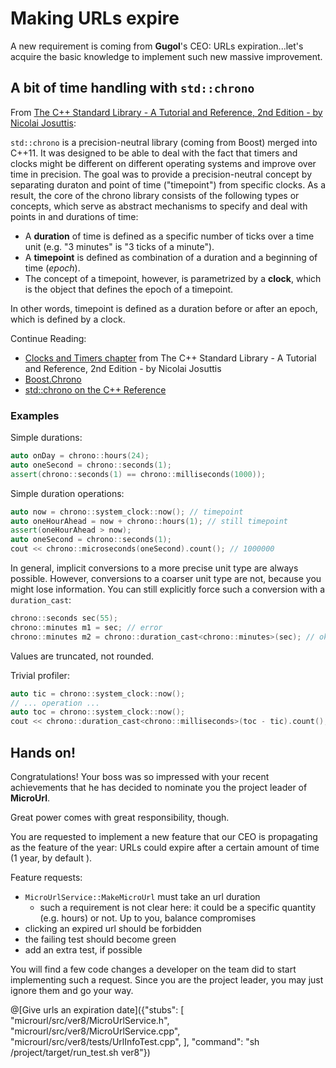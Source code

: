 # Making URLs expire

A new requirement is coming from **Gugol**'s CEO: URLs expiration...let's acquire the basic knowledge to implement such new massive improvement.

## A bit of time handling with `std::chrono`

From [The C++ Standard Library - A Tutorial and Reference, 2nd Edition - by Nicolai Josuttis](http://www.cppstdlib.com/):

`std::chrono` is a precision-neutral library (coming from Boost) merged into C++11. It was designed to be able to deal with the fact that timers and clocks might be different on different operating systems and improve over time in precision. The goal was to provide a precision-neutral concept by separating duraton and point of time ("timepoint") from specific clocks. As a result, the core of the chrono library consists of the following types or concepts, which serve as abstract mechanisms to specify and deal with points in and durations of time:

* A **duration** of time is defined as a specific number of ticks over a time unit (e.g. "3 minutes" is "3 ticks of a minute").
* A **timepoint** is defined as combination of a duration and a beginning of time (*epoch*).
* The concept of a timepoint, however, is parametrized by a **clock**, which is the object that defines the epoch of a timepoint.

In other words, timepoint is defined as a duration before or after an epoch, which is defined by a clock.

Continue Reading:

* [Clocks and Timers chapter](http://www.informit.com/articles/article.aspx?p=1881386&seqNum=2) from The C++ Standard Library - A Tutorial and Reference, 2nd Edition - by Nicolai Josuttis
* [Boost.Chrono](https://theboostcpplibraries.com/boost.chrono)
* [std::chrono on the C++ Reference](http://en.cppreference.com/w/cpp/chrono)

### Examples

Simple durations:

```cpp
auto onDay = chrono::hours(24);
auto oneSecond = chrono::seconds(1);
assert(chrono::seconds(1) == chrono::milliseconds(1000));
```

Simple duration operations:

```cpp
auto now = chrono::system_clock::now(); // timepoint
auto oneHourAhead = now + chrono::hours(1); // still timepoint
assert(oneHourAhead > now);
auto oneSecond = chrono::seconds(1);
cout << chrono::microseconds(oneSecond).count(); // 1000000
```

In general, implicit conversions to a more precise unit type are always possible. However, conversions to a coarser unit type are not, because you might lose information. You can still explicitly force such a conversion with a `duration_cast`:

```cpp
chrono::seconds sec(55);
chrono::minutes m1 = sec; // error
chrono::minutes m2 = chrono::duration_cast<chrono::minutes>(sec); // ok (0 minutes, though)
```

Values are truncated, not rounded.

Trivial profiler:

```cpp
auto tic = chrono::system_clock::now();
// ... operation ...
auto toc = chrono::system_clock::now();
cout << chrono::duration_cast<chrono::milliseconds>(toc - tic).count(); // commit to specific duration
```

## Hands on!

Congratulations! Your boss was so impressed with your recent achievements that he has decided to nominate you the project leader of **MicroUrl**.

Great power comes with great responsibility, though.

You are requested to implement a new feature that our CEO is propagating as the feature of the year: URLs could expire after a certain amount of time (1 year, by default ).

Feature requests:

* `MicroUrlService::MakeMicroUrl` must take an url duration
  * such a requirement is not clear here: it could be a specific quantity (e.g. hours) or not. Up to you, balance compromises
* clicking an expired url should be forbidden
* the failing test should become green
* add an extra test, if possible
 
You will find a few code changes a developer on the team did to start implementing such a request. Since you are the project leader, you may just ignore them and go your way.

@[Give urls an expiration date]({"stubs": [ 
	 "microurl/src/ver8/MicroUrlService.h",
	 "microurl/src/ver8/MicroUrlService.cpp",
	 "microurl/src/ver8/tests/UrlInfoTest.cpp",
	],
	"command": "sh /project/target/run_test.sh ver8"})
	
